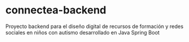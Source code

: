 # connectea-backend
Proyecto backend para el diseño digital de recursos de formación y redes sociales en niños con autismo desarrollado en Java Spring Boot
